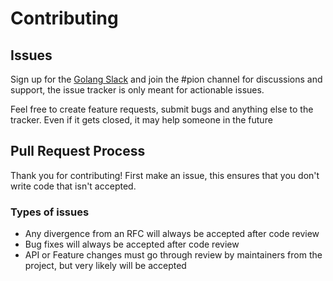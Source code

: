 # Contributing

## Issues
Sign up for the [Golang Slack](https://invite.slack.golangbridge.org/) and join the #pion channel for discussions and support, the issue tracker is only meant for actionable issues.

Feel free to create feature requests, submit bugs and anything else to the tracker. Even if it gets closed, it may
help someone in the future

## Pull Request Process
Thank you for contributing! First make an issue, this ensures that you don't write code that isn't accepted.

### Types of issues
* Any divergence from an RFC will always be accepted after code review
* Bug fixes will always be accepted after code review
* API or Feature changes must go through review by maintainers from the project, but very likely will be accepted
